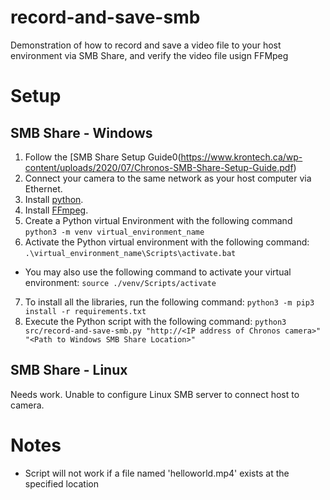 # record-and-save-smb
Demonstration of how to record and save a video file to your host environment via SMB Share, and verify the video file usign FFMpeg

# Setup

## SMB Share - Windows
1. Follow the [SMB Share Setup Guide0(https://www.krontech.ca/wp-content/uploads/2020/07/Chronos-SMB-Share-Setup-Guide.pdf)
2. Connect your camera to the same network as your host computer via Ethernet.
3. Install [python](https://www.python.org/downloads/windows/).
4. Install [FFmpeg](https://www.ffmpeg.org/download.html).
5. Create a Python virtual Environment with the following command
  `python3 -m venv virtual_environment_name`
6. Activate the Python virtual environment with the following command:
  `.\virtual_environment_name\Scripts\activate.bat`
  - You may also use the following command to activate your virtual environment:
  `source ./venv/Scripts/activate`
7. To install all the libraries, run the following command:
  `python3 -m pip3 install -r requirements.txt`
8. Execute the Python script with the following command:
  `python3 src/record-and-save-smb.py "http://<IP address of Chronos camera>" "<Path to Windows SMB Share Location>"`

## SMB Share - Linux

Needs work. Unable to configure Linux SMB server to connect host to camera.

# Notes
- Script will not work if a file named 'helloworld.mp4' exists at the specified location
